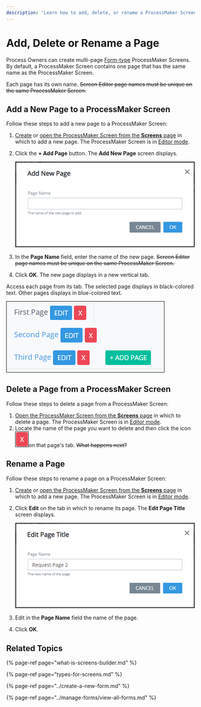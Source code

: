 ```yaml
---
description: 'Learn how to add, delete, or rename a ProcessMaker Screen page.'
---
```


# Add, Delete or Rename a Page

Process Owners can create multi-page [Form-type](types-for-screens.md) ProcessMaker Screens. By default, a ProcessMaker Screen contains one page that has the same name as the ProcessMaker Screen.

Each page has its own name. ~~Screen Editor page names must be unique on the same ProcessMaker Screen.~~

## Add a New Page to a ProcessMaker Screen

Follow these steps to add a new page to a ProcessMaker Screen:

1. [Create](../create-a-new-form.md) or [open the ProcessMaker Screen from the **Screens** page](../manage-forms/view-all-forms.md) in which to add a new page. The ProcessMaker Screen is in [Editor mode](screens-builder-modes.md#editor-mode).
2. Click the **+ Add Page** button. The **Add New Page** screen displays.  

   ![](../../../.gitbook/assets/add-new-page-screen-screens-editor-processes.png)

3. In the **Page Name** field, enter the name of the new page. ~~Screen Editor page names must be unique on the same ProcessMaker Screen.~~
4. Click **OK**. The new page displays in a new vertical tab.

Access each page from its tab. The selected page displays in black-colored text. Other pages displays in blue-colored text.

![Multiple pages in Screens Builder](../../../.gitbook/assets/multiple-pages-in-screens-builder-processes.png)

## Delete a Page from a ProcessMaker Screen

Follow these steps to delete a page from a ProcessMaker Screen:

1. [Open the ProcessMaker Screen from the **Screens** page](../manage-forms/view-all-forms.md) in which to delete a page. The ProcessMaker Screen is in [Editor mode](screens-builder-modes.md#editor-mode).
2. Locate the name of the page you want to delete and then click the icon![](../../../.gitbook/assets/options-list-delete-option-icon-screens-builder-processes.png)on that page's tab. ~~What happens next?~~

## Rename a Page

Follow these steps to rename a page on a ProcessMaker Screen:

1. [Create](../create-a-new-form.md) or [open the ProcessMaker Screen from the **Screens** page](../manage-forms/view-all-forms.md) in which to add a new page. The ProcessMaker Screen is in [Editor mode](screens-builder-modes.md#editor-mode).
2. Click **Edit** on the tab in which to rename its page. The **Edit Page Title** screen displays.  

   ![](../../../.gitbook/assets/edit-page-title-screen-screens-builder-processes.png)

3. Edit in the **Page Name** field the name of the page.
4. Click **OK**.

## Related Topics

{% page-ref page="what-is-screens-builder.md" %}

{% page-ref page="types-for-screens.md" %}

{% page-ref page="../create-a-new-form.md" %}

{% page-ref page="../manage-forms/view-all-forms.md" %}

